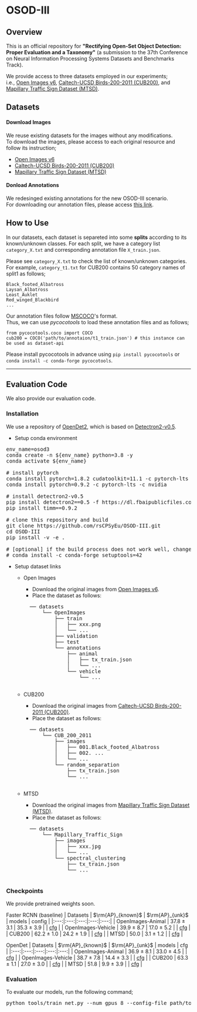 # OSOD-III 


## Overview
This is an official repository for **"Rectifying Open-Set Object Detection: Proper Evaluation and a Taxonomy"** (a submission to the 37th Conference on Neural Information Processing Systems Datasets and Benchmarks Track).

We provide access to three datasets employed in our experiments;  
i.e., [Open Images v6](https://storage.googleapis.com/openimages/web/download_v6.html), [Caltech-UCSD Birds-200-2011 (CUB200)](https://www.vision.caltech.edu/datasets/cub_200_2011/), and [Mapillary Traffic Sign Dataset (MTSD)](https://www.mapillary.com/dataset/trafficsign).


## Datasets

#### Download Images  
We reuse existing datasets for the images without any modifications.  
To download the images, please access to each original resource and follow its instruction;
- [Open Images v6](https://storage.googleapis.com/openimages/web/download_v6.html)
- [Caltech-UCSD Birds-200-2011 (CUB200)](https://www.vision.caltech.edu/datasets/cub_200_2011/)
- [Mapillary Traffic Sign Dataset (MTSD)](https://www.mapillary.com/dataset/trafficsign)

#### Donload Annotations  
We redesinged existing annotations for the new OSOD-III scenario.  
For downloading our annotation files, please access [this link](https://www.dropbox.com/sh/ciw4dhy4dpcqptb/AACxgUcoT4cYfUCIQKfRB-INa?dl=0).


## How to Use
In our datasets, each dataset is separeted into some **splits** according to its known/unknown classes. For each split, we have a category list ```category_X.txt``` and corresponding annotation file ```X_train.json```.

Please see ```category_X.txt``` to check the list of known/unknown categories.  
For example, ```category_t1.txt``` for CUB200 contains 50 category names of split1 as follows;
```
Black_footed_Albatross
Laysan_Albatross
Least_Auklet
Red_winged_Blackbird
...
```

Our annotation files follow [MSCOCO](https://cocodataset.org/#home)'s format.  
Thus, we can use *pycocotools* to load these annotation files and as follows;
```
from pycocotools.coco import COCO
cub200 = COCO('path/to/annotaion/t1_train.json') # this instance can be used as dataset-api
```
Please install pycocotools in advance using `pip install pycocotools` or `conda install -c conda-forge pycocotools`.

---

## Evaluation Code
We also provide our evaluation code.

### Installation
We use a repository of [OpenDet2](https://github.com/csuhan/opendet2), which is based on [Detectron2-v0.5](https://github.com/facebookresearch/detectron2/tree/v0.5).  

- Setup conda environment
<pre>
env_name=osod3
conda create -n ${env_name} python=3.8 -y
conda activate ${env_name}

# install pytorch
conda install pytorch=1.8.2 cudatoolkit=11.1 -c pytorch-lts -c nvidia
conda install pytorch=0.9.2 -c pytorch-lts -c nvidia

# install detectron2-v0.5
pip install detectron2==0.5 -f https://dl.fbaipublicfiles.com/detectron2/wheels/cu111/torch1.8/index.html
pip install timm==0.9.2

# clone this repository and build
git clone https://github.com/rsCPSyEu/OSOD-III.git
cd OSOD-III
pip install -v -e .

# [optional] if the build process does not work well, change the version of setuptools may help you.
# conda install -c conda-forge setuptools=42
</pre>

- Setup dataset links
    - Open Images
        - Download the original images from [Open Images v6](https://storage.googleapis.com/openimages/web/download_v6.html).
        - Place the dataset as follows:
        <pre>
        ── datasets
            └── OpenImages
                ├── train
                │   ├── xxx.png
                │   └── ...
                ├── validation
                ├── test
                └── annotations
                    ├── animal
                    │   ├── tx_train.json
                    │   └── ...
                    └── vehicle
                        └── ...
        </pre>

    - CUB200
        - Download the original images from [Caltech-UCSD Birds-200-2011 (CUB200)](https://www.vision.caltech.edu/datasets/cub_200_2011/).
        - Place the dataset as follows:
        <pre>
        ── datasets
            └── CUB_200_2011
                ├── images
                │   ├── 001.Black_footed_Albatross
                │   ├── 002. ...
                │   └── ...
                └── random_separation
                    ├── tx_train.json
                    └── ...
        </pre>

    - MTSD
        - Download the original images from [Mapillary Traffic Sign Dataset (MTSD)](https://www.mapillary.com/dataset/trafficsign).
        - Place the dataset as follows:
        <pre>
        ── datasets
            └── Mapillary_Traffic_Sign
                ├── images
                │   ├── xxx.jpg
                │   └── ...
                └── spectral_clustering
                    ├── tx_train.json
                    └── ...
        </pre>


### Checkpoints
We provide pretrained weights soon.

Faster RCNN (baseline)
| Datasets | $\rm{AP}_{known}$ | $\rm{AP}_{unk}$ | models | config |
|:---:|:---:|:---:|:---:|:---:|
| OpenImages-Animal  | 37.8 $\pm$ 3.1 | 35.3 $\pm$ 3.9 |  | [cfg](configs/OpenImages/animal)  |
| OpenImages-Vehicle | 39.9 $\pm$ 8.7 | 17.0 $\pm$ 5.2 |  | [cfg](configs/OpenImages/vehicle) |
| CUB200             | 62.2 $\pm$ 1.0 | 24.2 $\pm$ 1.9 |  | [cfg](configs/CUB200/random)      |
| MTSD               | 50.0           |  3.1 $\pm$ 1.2 |  | [cfg](configs/MTSD/spclust)       |

OpenDet
| Datasets | $\rm{AP}_{known}$ | $\rm{AP}_{unk}$ | models | cfg |
|:---:|:---:|:---:|:---:|:---:|
| OpenImages-Animal  | 36.9 $\pm$ 8.1 | 33.0 $\pm$ 4.5 |  | [cfg](configs/OpenImages/animal)  |
| OpenImages-Vehicle | 38.7 $\pm$ 7.8 | 14.4 $\pm$ 3.3 |  | [cfg](configs/OpenImages/vehicle) |
| CUB200             | 63.3 $\pm$ 1.1 | 27.0 $\pm$ 3.0 |  | [cfg](configs/CUB200/random)      |
| MTSD               | 51.8           |  9.9 $\pm$ 3.9 |  | [cfg](configs/MTSD/spclust)       |


### Evaluation
To evaluate our models, run the following command;
<pre>
python tools/train_net.py --num_gpus 8 --config-file path/to/configfile --eval-only MODEL.WEIGHTS path/to/model
</pre>